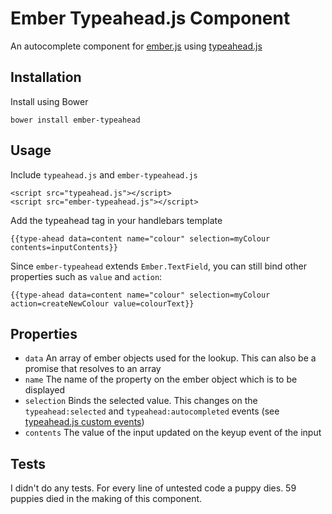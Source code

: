 # Ember Typeahead.js Component

An autocomplete component for [ember.js](http://www.emberjs.com) using [typeahead.js](https://github.com/twitter/typeahead.js)

## Installation

Install using Bower

```
bower install ember-typeahead
```

## Usage

Include ```typeahead.js``` and ```ember-typeahead.js```

```
<script src="typeahead.js"></script> 
<script src="ember-typeahead.js"></script> 
```

Add the typeahead tag in your handlebars template

```
{{type-ahead data=content name="colour" selection=myColour contents=inputContents}}
```

Since `ember-typeahead` extends `Ember.TextField`, you can still bind other properties such as `value` and `action`:

```
{{type-ahead data=content name="colour" selection=myColour action=createNewColour value=colourText}}
```

## Properties

- ```data``` An array of ember objects used for the lookup. This can also be a promise that resolves to an array
- ```name``` The name of the property on the ember object which is to be displayed
- ```selection``` Binds the selected value. This changes on the ```typeahead:selected``` and ```typeahead:autocompleted``` events (see [typeahead.js custom events](https://github.com/twitter/typeahead.js/#custom-events))
- ```contents``` The value of the input updated on the keyup event of the input

## Tests

I didn't do any tests. For every line of untested code a puppy dies. 59 puppies died in the making of this component.
